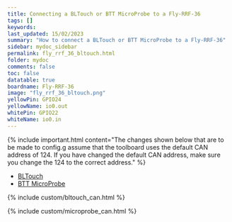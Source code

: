 ```yaml
---
title: Connecting a BLTouch or BTT MicroProbe to a Fly-RRF-36
tags: []
keywords: 
last_updated: 15/02/2023
summary: "How to connect a BLTouch or BTT MicroProbe to a Fly-RRF-36"
sidebar: mydoc_sidebar
permalink: fly_rrf_36_bltouch.html
folder: mydoc
comments: false
toc: false
datatable: true
boardname: Fly-RRF-36
image: "fly_rrf_36_bltouch.png"
yellowPin: GPIO24
yellowName: io0.out
whitePin: GPIO22
whiteName: io0.in
---
```


{% include important.html content="The changes shown below that are to be made to config.g assume that the toolboard uses the default CAN address of 124. If you have changed the default CAN address, make sure you change the 124 to the correct address." %}

<ul id="profileTabs" class="nav nav-tabs">
  <li class="active"><a class="noCrossRef" href="#bltouch" data-toggle="tab">BLTouch</a></li>  
	<li><a class="noCrossRef" href="#micro" data-toggle="tab">BTT MicroProbe</a></li>
</ul>
  <div class="tab-content">
<div role="tabpanel" class="tab-pane active" id="bltouch" markdown="1">

{% include custom/bltouch_can.html %}

</div>

<div role="tabpanel" class="tab-pane" id="micro" markdown="1">

{% include custom/microprobe_can.html %}

</div>

</div>